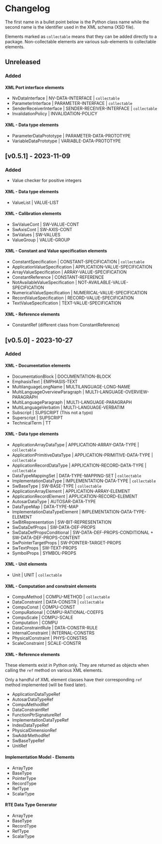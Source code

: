 # Changelog

The first name in a bullet point below is the Python class name while the second name is the identifier used in the XML schema (XSD file).

Elements marked as `collectable` means that they can be added directly to a package.
Non-collectable elements are various sub-elements to collectable elements.

## Unreleased

### Added

#### XML Port interface elements

* NvDataInterface | NV-DATA-INTERFACE | `collectable`
* ParameterInterface | PARAMETER-INTERFACE | `collectable`
* SenderReceiverInterface | SENDER-RECEIVER-INTERFACE | `collectable`
* InvalidationPolicy | INVALIDATION-POLICY

#### XML - Data type elements

* ParameterDataPrototype | PARAMETER-DATA-PROTOTYPE
* VariableDataPrototype | VARIABLE-DATA-PROTOTYPE

## [v0.5.1] - 2023-11-09

### Added

* Value checker for positive integers

#### XML - Data type elements

* ValueList | VALUE-LIST

#### XML - Calibration elements

* SwValueCont | SW-VALUE-CONT
* SwAxisCont | SW-AXIS-CONT
* SwValues | SW-VALUES
* ValueGroup | VALUE-GROUP

#### XML - Constant and Value specification elements

* ConstantSpecification | CONSTANT-SPECIFICATION | `collectable`
* ApplicationValueSpecification | APPLICATION-VALUE-SPECIFICATION
* ArrayValueSpecification | ARRAY-VALUE-SPECIFICATION
* ConstantReference | CONSTANT-REFERENCE
* NotAvailableValueSpecification | NOT-AVAILABLE-VALUE-SPECIFICATION
* NumericalValueSpecification | NUMERICAL-VALUE-SPECIFICATION
* RecordValueSpecification | RECORD-VALUE-SPECIFICATION
* TextValueSpecification | TEXT-VALUE-SPECIFICATION

#### XML - Reference elements

* ConstantRef (different class from ConstantReference)

## [v0.5.0] - 2023-10-27

### Added

#### XML - Documentation elements

* DocumentationBlock | DOCUMENTATION-BLOCK
* EmphasisText | EMPHASIS-TEXT
* MultilanguageLongName | MULTILANGUAGE-LONG-NAME
* MultiLanguageOverviewParagraph | MULTI-LANGUAGE-OVERVIEW-PARAGRAPH
* MultiLanguageParagraph | MULTI-LANGUAGE-PARAGRAPH
* MultiLanguageVerbatim | MULTI-LANGUAGE-VERBATIM
* Subscript | SUPSCRIPT (This not a typo)
* Superscript | SUPSCRIPT
* TechnicalTerm | TT

#### XML - Data type elements

* ApplicationArrayDataType | APPLICATION-ARRAY-DATA-TYPE | `collectable`
* ApplicationPrimitiveDataType |  APPLICATION-PRIMITIVE-DATA-TYPE |  `collectable`
* ApplicationRecordDataType |  APPLICATION-RECORD-DATA-TYPE |  `collectable`
* DataTypeMappingSet | DATA-TYPE-MAPPING-SET | `collectable`
* ImplementationDataType |  IMPLEMENTATION-DATA-TYPE |  `collectable`
* SwBaseType |  SW-BASE-TYPE |  `collectable`
* ApplicationArrayElement |  APPLICATION-ARRAY-ELEMENT
* ApplicationRecordElement |  APPLICATION-RECORD-ELEMENT
* AutosarDataType |  AUTOSAR-DATA-TYPE
* DataTypeMap |  DATA-TYPE-MAP
* ImplementationDataTypeElement |  IMPLEMENTATION-DATA-TYPE-ELEMENT
* SwBitRepresentation | SW-BIT-REPRESENTATION
* SwDataDefProps | SW-DATA-DEF-PROPS
* SwDataDefPropsConditional | SW-DATA-DEF-PROPS-CONDITIONAL + SW-DATA-DEF-PROPS-CONTENT
* SwPointerTargetProps | SW-POINTER-TARGET-PROPS
* SwTextProps | SW-TEXT-PROPS
* SymbolProps | SYMBOL-PROPS

#### XML - Unit elements

* Unit | UNIT | `collectable`

#### XML - Computation and constraint elements

* CompuMethod |  COMPU-METHOD |  `collectable`
* DataConstraint |  DATA-CONSTR |  `collectable`
* CompuConst |  COMPU-CONST
* CompuRational |  COMPU-RATIONAL-COEFFS
* CompuScale |  COMPU-SCALE
* Computation |  COMPU
* DataConstraintRule |  DATA-CONSTR-RULE
* InternalConstraint |  INTERNAL-CONSTRS
* PhysicalConstraint |  PHYS-CONSTRS
* ScaleConstraint |  SCALE-CONSTR

#### XML - Reference elements

These elements exist in Python only. They are returned as objects when calling
the `ref` method on various XML elements.

Only a handful of XML element classes have their corresponding `ref` method implemented (will be fixed later).

* ApplicationDataTypeRef
* AutosarDataTypeRef
* CompuMethodRef
* DataConstraintRef
* FunctionPtrSignatureRef
* ImplementationDataTypeRef
* IndexDataTypeRef
* PhysicalDimensionRef
* SwAddrMethodRef
* SwBaseTypeRef
* UnitRef

#### Implementation Model - Elements

* ArrayType
* BaseType
* PointerType
* RecordType
* RefType
* ScalarType

#### RTE Data Type Generator

* ArrayType
* BaseType
* RecordType
* RefType
* ScalarType
